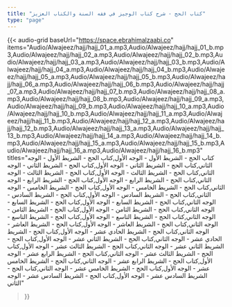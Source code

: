 ```yaml
---
title: "كتاب الحج - شرح كتاب الوجيز في فقه السنة والكتاب العزيز"
type: "page"
---
```


{{< audio-grid 
  baseUrl="https://space.ebrahimalzaabi.co"
  items="Audio/Alwajeez/hajj/hajj_01_a.mp3,Audio/Alwajeez/hajj/hajj_01_b.mp3,Audio/Alwajeez/hajj/hajj_02_a.mp3,Audio/Alwajeez/hajj/hajj_02_b.mp3,Audio/Alwajeez/hajj/hajj_03_a.mp3,Audio/Alwajeez/hajj/hajj_03_b.mp3,Audio/Alwajeez/hajj/hajj_04_a.mp3,Audio/Alwajeez/hajj/hajj_04_b.mp3,Audio/Alwajeez/hajj/hajj_05_a.mp3,Audio/Alwajeez/hajj/hajj_05_b.mp3,Audio/Alwajeez/hajj/hajj_06_a.mp3,Audio/Alwajeez/hajj/hajj_06_b.mp3,Audio/Alwajeez/hajj/hajj_07_a.mp3,Audio/Alwajeez/hajj/hajj_07_b.mp3,Audio/Alwajeez/hajj/hajj_08_a.mp3,Audio/Alwajeez/hajj/hajj_08_b.mp3,Audio/Alwajeez/hajj/hajj_09_a.mp3,Audio/Alwajeez/hajj/hajj_09_b.mp3,Audio/Alwajeez/hajj/hajj_10_a.mp3,Audio/Alwajeez/hajj/hajj_10_b.mp3,Audio/Alwajeez/hajj/hajj_11_a.mp3,Audio/Alwajeez/hajj/hajj_11_b.mp3,Audio/Alwajeez/hajj/hajj_12_a.mp3,Audio/Alwajeez/hajj/hajj_12_b.mp3,Audio/Alwajeez/hajj/hajj_13_a.mp3,Audio/Alwajeez/hajj/hajj_13_b.mp3,Audio/Alwajeez/hajj/hajj_14_a.mp3,Audio/Alwajeez/hajj/hajj_14_b.mp3,Audio/Alwajeez/hajj/hajj_15_a.mp3,Audio/Alwajeez/hajj/hajj_15_b.mp3,Audio/Alwajeez/hajj/hajj_16_a.mp3,Audio/Alwajeez/hajj/hajj_16_b.mp3"
  titles="كتاب الحج - الشريط الأول - الوجه الأول,كتاب الحج - الشريط الأول - الوجه الثاني,كتاب الحج - الشريط الثاني - الوجه الأول,كتاب الحج - الشريط الثاني - الوجه الثاني,كتاب الحج - الشريط الثالث - الوجه الأول,كتاب الحج - الشريط الثالث - الوجه الثاني,كتاب الحج - الشريط الرابع - الوجه الأول,كتاب الحج - الشريط الرابع - الوجه الثاني,كتاب الحج - الشريط الخامس - الوجه الأول,كتاب الحج - الشريط الخامس - الوجه الثاني,كتاب الحج - الشريط السادس - الوجه الأول,كتاب الحج - الشريط السادس - الوجه الثاني,كتاب الحج - الشريط السابع - الوجه الأول,كتاب الحج - الشريط السابع - الوجه الثاني,كتاب الحج - الشريط الثامن - الوجه الأول,كتاب الحج - الشريط الثامن - الوجه الثاني,كتاب الحج - الشريط التاسع - الوجه الأول,كتاب الحج - الشريط التاسع - الوجه الثاني,كتاب الحج - الشريط العاشر - الوجه الأول,كتاب الحج - الشريط العاشر - الوجه الثاني,كتاب الحج - الشريط الحادي عشر - الوجه الأول,كتاب الحج - الشريط الحادي عشر - الوجه الثاني,كتاب الحج - الشريط الثاني عشر - الوجه الأول,كتاب الحج - الشريط الثاني عشر - الوجه الثاني,كتاب الحج - الشريط الثالث عشر - الوجه الأول,كتاب الحج - الشريط الثالث عشر - الوجه الثاني,كتاب الحج - الشريط الرابع عشر - الوجه الأول,كتاب الحج - الشريط الرابع عشر - الوجه الثاني,كتاب الحج - الشريط الخامس عشر - الوجه الأول,كتاب الحج - الشريط الخامس عشر - الوجه الثاني,كتاب الحج - الشريط السادس عشر - الوجه الأول,كتاب الحج - الشريط السادس عشر - الوجه الثاني"
>}} 